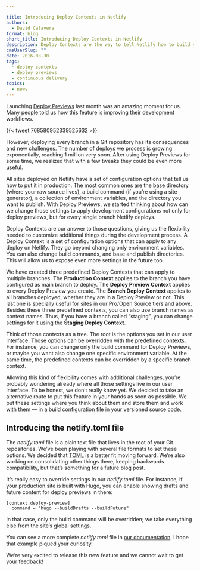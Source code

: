 ```yaml
---

title: Introducing Deploy Contexts in Netlify
authors:
  - David Calavera
format: blog
short_title: Introducing Deploy Contexts in Netlify
description: Deploy Contexts are the way to tell Netlify how to build your site. They give you flexibility to configure your site's build depending the context they are going to be deployed to.
cmsUserSlug: ""
date: 2016-08-30
tags:
  - deploy contexts
  - deploy previews
  - continuous delivery
topics:
  - news
---
```


Launching [Deploy Previews](https://www.netlify.com/blog/2016/07/20/introducing-deploy-previews-in-netlify/) last month was an amazing moment for us. Many people told us how this feature is improving their development workflows.

{{< tweet 768580952339525632 >}}

However, deploying every branch in a Git repository has its consequences and new challenges. The number of deploys we process is growing exponentially, reaching 1 million very soon. After using Deploy Previews for some time, we realized that with a few tweaks they could be even more useful.

All sites deployed on Netlify have a set of configuration options that tell us how to put it in production. The most common ones are the base directory (where your raw source lives), a build command (if you’re using a site generator), a collection of environment variables, and the directory you want to publish. With Deploy Previews, we started thinking about how can we change those settings to apply development configurations not only for deploy previews, but for every single branch Netlify deploys.

Deploy Contexts are our answer to those questions, giving us the flexibility needed to customize additional things during the development process. A Deploy Context is a set of configuration options that can apply to any deploy on Netlify. They go beyond changing only environment variables. You can also change build commands, and base and publish directories. This will allow us to expose even more settings in the future too.

We have created three predefined Deploy Contexts that can apply to multiple branches. The __Production Context__ applies to the branch you have configured as main branch to deploy. The __Deploy Preview Context__ applies to every Deploy Preview you create. The __Branch Deploy Context__ applies to all branches deployed, whether they are in a Deploy Preview or not. This last one is specially useful for sites in our Pro/Open Source tiers and above. Besides these three predefined contexts, you can also use branch names as context names. Thus, if you have a branch called “staging”, you can change settings for it using the __Staging Deploy Context__.

Think of those contexts as a tree. The root is the options you set in our user interface. Those options can be overridden with the predefined contexts. For instance, you can change only the build command for Deploy Previews, or maybe you want also change one specific environment variable. At the same time, the predefined contexts can be overridden by a specific branch context.

Allowing this kind of flexibility comes with additional challenges, you’re probably wondering already where all those settings live in our user interface. To be honest, we don’t really know yet. We decided to take an alternative route to put this feature in your hands as soon as possible. We put these settings where you think about them and store them and work with them — in a build configuration file in your versioned source code.


## Introducing the netlify.toml file

The _netlify.toml_ file is a plain text file that lives in the root of your Git repositories. We’ve been playing with several file formats to set these options. We decided that [TOML](https://github.com/toml-lang/toml) is a better fit moving forward. We’re also working on consolidating other things there, keeping backwards compatibility, but that’s something for a future blog post.

It’s really easy to override settings in our _netlify.toml_ file. For instance, if your production site is built with Hugo, you can enable showing drafts and future content for deploy previews in there:

    [context.deploy-preview]
      command = "hugo --buildDrafts --buildFuture"

In that case, only the build command will be overridden; we take everything else from the site’s global settings.

You can see a more complete _netlify.toml_ file in [our documentation](https://www.netlify.com/docs/continuous-deployment#deploy-contexts). I hope that example piqued your curiosity.

We’re very excited to release this new feature and we cannot wait to get your feedback!
